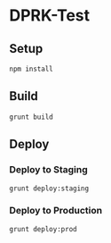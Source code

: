# DPRK-Test

## Setup

    npm install
   
## Build

    grunt build
    
## Deploy

### Deploy to Staging

    grunt deploy:staging
    
### Deploy to Production

    grunt deploy:prod
